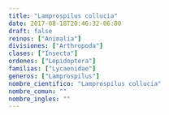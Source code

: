 ```yaml
---
title: "Lamprospilus collucia"
date: 2017-08-18T20:46:32-06:00
draft: false
reinos: ["Animalia"]
divisiones: ["Arthropoda"]
clases: ["Insecta"]
ordenes: ["Lepidoptera"]
familias: ["Lycaenidae"]
generos: ["Lamprospilus"]
nombre_cientifico: "Lamprospilus collucia"
nombre_comun: ""
nombre_ingles: ""
---
```

